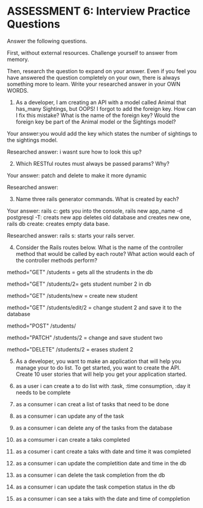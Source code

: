 # ASSESSMENT 6: Interview Practice Questions
Answer the following questions.

First, without external resources. Challenge yourself to answer from memory.

Then, research the question to expand on your answer. Even if you feel you have answered the question completely on your own, there is always something more to learn. Write your researched answer in your OWN WORDS.

1. As a developer, I am creating an API with a model called Animal that has_many Sightings, but OOPS! I forgot to add the foreign key. How can I fix this mistake? What is the name of the foreign key? Would the foreign key be part of the Animal model or the Sightings model?

  Your answer:you would add the key which states the number of sightings to the sightings model.

  Researched answer:
 i wasnt sure how to look this up? 


2. Which RESTful routes must always be passed params? Why?

  Your answer: patch and delete to make it more dynamic 

  Researched answer:



3. Name three rails generator commands. What is created by each?

  Your answer: rails c: gets you into the console,   rails new app_name -d postgresql -T: creats new app deletes old database and creates new one, 
  rails db create: creates empty data base. 

  Researched answer:
  rails s: starts your rails server. 



4. Consider the Rails routes below. What is the name of the controller method that would be called by each route? What action would each of the controller methods perform?

method="GET"    /students = gets all the strudents in the db     

method="GET"    /students/2= gets student number 2 in db  

method="GET"    /students/new = create new student 

method="GET"    /students/edit/2 = change student 2 and save it to the database  

method="POST"   /students/       

method="PATCH"  /students/2 = change and save student two    

method="DELETE" /students/2 = erases student 2   



5. As a developer, you want to make an application that will help you manage your to do list. To get started, you want to create the API. Create 10 user stories that will help you get your application started.
 

 1. as a user i can create a to do list with :task, :time consumption, :day it needs to be complete 
 
 2. as a consumer i can creat a list of tasks that need to be done 

 3. as a consumer i can update any of the task

 4. as a consumer i can delete any of the tasks from the database 

 5. as a comsumer i can create a taks completed 

 6. as a cosumer i cant create a taks with date and time it was completed 

 7. as a consumer i can update the completition date and time in the db

 8. as a consumer i can delete the task completion from the db

 9. as a consumer i can update the task competion status in the db 

 10. as a consumer i can see a taks with the date and time of comppletion 
